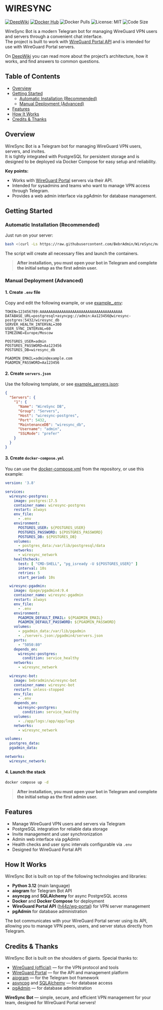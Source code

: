 # WIRESYNC

[![DeepWiki](https://deepwiki.com/badge.svg)](https://deepwiki.com/BebrAdmin/WireSync)
[![Docker Hub](https://img.shields.io/badge/Docker%20Hub-wiresync--bot-blue?logo=docker)](https://hub.docker.com/r/bebradmin/wiresync-bot)
![Docker Pulls](https://img.shields.io/docker/pulls/bebradmin/wiresync-bot)
![License: MIT](https://img.shields.io/badge/license-MIT-green.svg)
![Code Size](https://img.shields.io/github/languages/code-size/BebrAdmin/WireSync)

WireSync Bot is a modern Telegram bot for managing WireGuard VPN users and servers through a convenient chat interface.  
The project is built to work with [WireGuard Portal API](https://github.com/h44z/wg-portal) and is intended for use with WireGuard Portal servers.

On [DeepWiki](https://deepwiki.com/BebrAdmin/WireSync) you can read more about the project’s architecture, how it works, and find answers to common questions.

## Table of Contents

- [Overview](#overview)
- [Getting Started](#getting-started)
  - [Automatic Installation (Recommended)](#automatic-installation-recommended)
  - [Manual Deployment (Advanced)](#manual-deployment-advanced)
- [Features](#features)
- [How It Works](#how-it-works)
- [Credits & Thanks](#credits--thanks)

## Overview

WireSync Bot is a Telegram bot for managing WireGuard VPN users, servers, and invites.  
It is tightly integrated with PostgreSQL for persistent storage and is designed to be deployed via Docker Compose for easy setup and reliability.

**Key points:**
- Works with [WireGuard Portal](https://github.com/h44z/wg-portal) servers via their API.
- Intended for sysadmins and teams who want to manage VPN access through Telegram.
- Provides a web admin interface via pgAdmin for database management.

## Getting Started

### Automatic Installation (Recommended)

Just run on your server:
```sh
bash <(curl -Ls https://raw.githubusercontent.com/BebrAdmin/WireSync/main/scripts/install.sh)
```
The script will create all necessary files and launch the containers.

> **After installation, you must open your bot in Telegram and complete the initial setup as the first admin user.**

### Manual Deployment (Advanced)

#### 1. Create `.env` file

Copy and edit the following example, or use [example_.env](https://github.com/BebrAdmin/WireSync/blob/main/example_.env):

```env
TOKEN=123456789:AAAAAAAAAAAAAAAAAAAAAAAAAAAAAAAAAAAAAA
DATABASE_URL=postgresql+asyncpg://admin:Aa123456@wiresync-postgres:5432/wiresync_db
SERVER_HEALTH_INTERVAL=300
USER_SYNC_INTERVAL=60
TIMEZONE=Europe/Moscow

POSTGRES_USER=admin
POSTGRES_PASSWORD=Aa123456
POSTGRES_DB=wiresync_db

PGADMIN_EMAIL=admin@example.com
PGADMIN_PASSWORD=Aa123456
```

#### 2. Create `servers.json`

Use the following template, or see [example_servers.json](https://github.com/BebrAdmin/WireSync/blob/main/example_servers.json):

```json
{
  "Servers": {
    "1": {
      "Name": "WireSync DB",
      "Group": "Servers",
      "Host": "wiresync-postgres",
      "Port": 5432,
      "MaintenanceDB": "wiresync_db",
      "Username": "admin",
      "SSLMode": "prefer"
    }
  }
}
```

#### 3. Create `docker-compose.yml`

You can use the [docker-compose.yml](https://github.com/BebrAdmin/WireSync/blob/main/docker-compose.yml) from the repository, or use this example:

```yaml
version: '3.8'

services:
  wiresync-postgres:
    image: postgres:17.5
    container_name: wiresync-postgres
    restart: always
    env_file:
      - .env
    environment:
      POSTGRES_USER: ${POSTGRES_USER}
      POSTGRES_PASSWORD: ${POSTGRES_PASSWORD}
      POSTGRES_DB: ${POSTGRES_DB}
    volumes:
      - postgres_data:/var/lib/postgresql/data
    networks:
      - wiresync_network
    healthcheck:
      test: [ "CMD-SHELL", "pg_isready -U ${POSTGRES_USER}" ]
      interval: 10s
      retries: 5
      start_period: 10s

  wiresync-pgadmin:
    image: dpage/pgadmin4:9.4
    container_name: wiresync-pgadmin
    restart: always
    env_file:
      - .env
    environment:
      PGADMIN_DEFAULT_EMAIL: ${PGADMIN_EMAIL}
      PGADMIN_DEFAULT_PASSWORD: ${PGADMIN_PASSWORD}
    volumes:
      - pgadmin_data:/var/lib/pgadmin
      - ./servers.json:/pgadmin4/servers.json
    ports:
      - "5050:80"
    depends_on:
      wiresync-postgres:
        condition: service_healthy
    networks:
      - wiresync_network

  wiresync-bot:
    image: bebradmin/wiresync-bot
    container_name: wiresync-bot
    restart: unless-stopped
    env_file:
      - .env
    depends_on:
      wiresync-postgres:
        condition: service_healthy
    volumes:
      - ./app/logs:/app/app/logs
    networks:
      - wiresync_network

volumes:
  postgres_data:
  pgadmin_data:

networks:
  wiresync_network:
```

#### 4. Launch the stack

```sh
docker compose up -d
```

> **After installation, you must open your bot in Telegram and complete the initial setup as the first admin user.**

## Features

- Manage WireGuard VPN users and servers via Telegram
- PostgreSQL integration for reliable data storage
- Invite management and user synchronization
- Admin web interface via pgAdmin
- Health checks and user sync intervals configurable via `.env`
- Designed for WireGuard Portal API

## How It Works

WireSync Bot is built on top of the following technologies and libraries:
- **Python 3.12** (main language)
- **aiogram** for Telegram Bot API
- **asyncpg** and **SQLAlchemy** for async PostgreSQL access
- **Docker** and **Docker Compose** for deployment
- **WireGuard Portal API** ([h44z/wg-portal](https://github.com/h44z/wg-portal)) for VPN server management
- **pgAdmin** for database administration

The bot communicates with your WireGuard Portal server using its API, allowing you to manage VPN peers, users, and server status directly from Telegram.

## Credits & Thanks

WireSync Bot is built on the shoulders of giants. Special thanks to:

- [WireGuard (official)](https://www.wireguard.com/) — for the VPN protocol and tools
- [WireGuard Portal](https://github.com/h44z/wg-portal) — for the API and management platform
- [aiogram](https://github.com/aiogram/aiogram) — for the Telegram bot framework
- [asyncpg](https://github.com/MagicStack/asyncpg) and [SQLAlchemy](https://github.com/sqlalchemy/sqlalchemy) — for database access
- [pgAdmin](https://github.com/pgadmin-org/pgadmin4) — for database administration

**WireSync Bot** — simple, secure, and efficient VPN management for your team, designed for WireGuard Portal servers!
